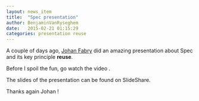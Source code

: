 ```yaml
---
layout: news_item
title:  "Spec presentation"
author: BenjaminVanRyseghem
date:   2015-02-21 01:15:29
categories: presentation reuse
---
```


A couple of days ago, [Johan Fabry](http://pleiad.cl/people/jfabry) did an amazing presentation
about Spec and its key principle **reuse**.

Before I spoil the fun, go watch the video <a href="http://youtu.be/OL23s9ZUIR0?list=PL4actYd6bfnz98ngrKALwwStl3C3odEKG"><i class='fa fa-youtube-play'></i></a>.

The slides of the presentation can be found on SlideShare<sup><a href="http://www.slideshare.net/pharoproject/pharodays-2015-spec"><i class='fa fa-slideshare'></i></a></sup>.

Thanks again Johan <i class="fa fa-smile-o"></i>!